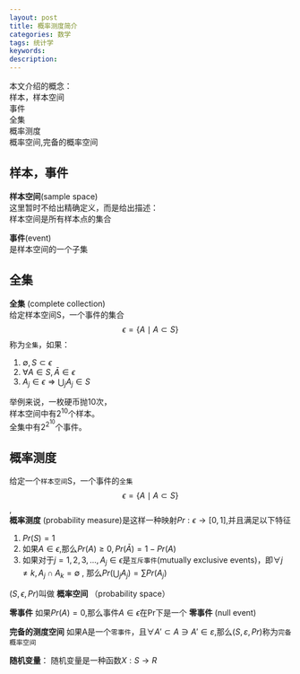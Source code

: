 ```yaml
---
layout: post
title: 概率测度简介
categories: 数学
tags: 统计学
keywords:
description:
---
```


本文介绍的概念：  
样本，样本空间  
事件  
全集  
概率测度  
概率空间,完备的概率空间  


## 样本，事件

**样本空间**(sample space)  
这里暂时不给出精确定义，而是给出描述：  
样本空间是所有样本点的集合

**事件**(event)  
是样本空间的一个子集  

## 全集


**全集**  (complete collection)  
给定样本空间S，一个事件的集合$$\epsilon=\{A\mid A \subset S\}$$称为`全集`，如果：  
1. $\emptyset ,S \subset \epsilon$
2. $\forall A \in S,\bar A \in \epsilon$
3. $A_j \in \epsilon \Longrightarrow \bigcup_j A_j \in S$  


举例来说，一枚硬币抛10次，  
样本空间中有$2^{10}$个样本。  
全集中有$2^{2^{10}}$个事件。  




## 概率测度
给定一个`样本空间`S，一个事件的`全集`$$\epsilon=\{A\mid A \subset S\}$$,  
**概率测度** (probability measure)是这样一种映射$Pr:\epsilon \to [0,1]$,并且满足以下特征  
1. $Pr(S)=1$
2. 如果$A\in \epsilon$,那么$Pr(A) \geq 0,Pr(\bar A)=1-Pr(A)$
3. 如果对于$j=1,2,3,..., A_j\in \epsilon$是`互斥事件`(mutually exclusive events)，即$\forall j \neq k,A_j \cap A_k =\emptyset$ , 那么$Pr(\bigcup_j A_j)=\sum Pr(A_j)$   

$(S,\epsilon,Pr)$叫做 **概率空间** （probability space）  

**零事件**  如果$Pr(A)=0$,那么事件$A \in \epsilon$在Pr下是一个 **零事件** (null event)  

**完备的测度空间** 如果A是一个`零事件`，且$\forall A' \subset A \ni A' \in \varepsilon$,那么$(S,\varepsilon,Pr)$称为`完备概率空间`


**随机变量**：
随机变量是一种函数$X:S\to R$

